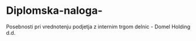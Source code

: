 # Diplomska-naloga-
Posebnosti pri vrednotenju podjetja z internim trgom delnic - Domel Holding d.d.
